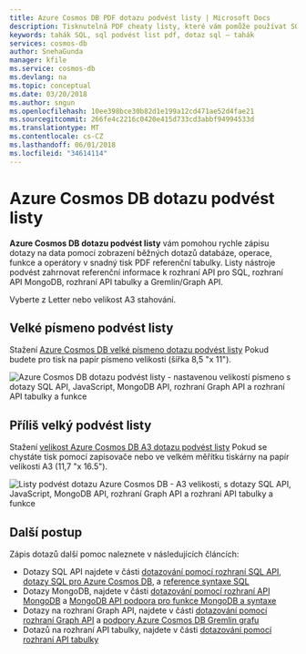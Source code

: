```yaml
---
title: Azure Cosmos DB PDF dotazu podvést listy | Microsoft Docs
description: Tisknutelná PDF cheaty listy, které vám pomůže používat SQL Azure Cosmos DB, MongoDB, graf a tabulka rozhraní API pro dotazování na data
keywords: tahák SQL, sql podvést list pdf, dotaz sql – tahák
services: cosmos-db
author: SnehaGunda
manager: kfile
ms.service: cosmos-db
ms.devlang: na
ms.topic: conceptual
ms.date: 03/20/2018
ms.author: sngun
ms.openlocfilehash: 10ee398bce30b82d1e199a12cd471ae52d4fae21
ms.sourcegitcommit: 266fe4c2216c0420e415d733cd3abbf94994533d
ms.translationtype: MT
ms.contentlocale: cs-CZ
ms.lasthandoff: 06/01/2018
ms.locfileid: "34614114"
---
```

# <a name="azure-cosmos-db-query-cheat-sheets"></a>Azure Cosmos DB dotazu podvést listy

**Azure Cosmos DB dotazu podvést listy** vám pomohou rychle zápisu dotazy na data pomocí zobrazení běžných dotazů databáze, operace, funkce a operátory v snadný tisk PDF referenční tabulky. Listy nástroje podvést zahrnovat referenční informace k rozhraní API pro SQL, rozhraní API MongoDB, rozhraní API tabulky a Gremlin/Graph API. 

Vyberte z Letter nebo velikost A3 stahování. 

## <a name="letter-sized-cheat-sheets"></a>Velké písmeno podvést listy

Stažení [Azure Cosmos DB velké písmeno dotazu podvést listy](http://go.microsoft.com/fwlink/?LinkId=623215) Pokud budete pro tisk na papír písmeno velikosti (šířka 8,5 "x 11").

![Azure Cosmos DB dotazu podvést listy - nastavenou velikostí písmeno s dotazy SQL API, JavaScript, MongoDB API, rozhraní Graph API a rozhraní API tabulky a funkce](./media/query-cheat-sheet/azure-cosmos-db-cheat-sheet-letter.png)

## <a name="oversized-cheat-sheets"></a>Příliš velký podvést listy
Stažení [velikost Azure Cosmos DB A3 dotazu podvést listy](https://go.microsoft.com/fwlink/?linkid=870413) Pokud se chystáte tisk pomocí zapisovače nebo ve velkém měřítku tiskárny na papír velikosti A3 (11,7 "x 16.5").

![Listy podvést dotazu Azure Cosmos DB - A3 velikosti, s dotazy SQL API, JavaScript, MongoDB API, rozhraní Graph API a rozhraní API tabulky a funkce](./media/query-cheat-sheet/azure-cosmos-db-cheat-sheet-a3.png)

## <a name="next-steps"></a>Další postup
Zápis dotazů další pomoc naleznete v následujících článcích:
* Dotazy SQL API najdete v části [dotazování pomocí rozhraní SQL API](tutorial-query-sql-api.md), [dotazy SQL pro Azure Cosmos DB](sql-api-sql-query.md), a [reference syntaxe SQL](sql-api-sql-query-reference.md)
* Dotazy MongoDB, najdete v části [dotazování pomocí rozhraní API MongoDB](tutorial-query-mongodb.md) a [MongoDB API podpora pro funkce MongoDB a syntaxe](mongodb-feature-support.md)
* Dotazy na rozhraní Graph API, najdete v části [dotazování pomocí rozhraní Graph API](tutorial-query-graph.md) a [podpory Azure Cosmos DB Gremlin grafu](gremlin-support.md)
* Dotazů na rozhraní API tabulky, najdete v části [dotazování pomocí rozhraní API tabulky](tutorial-query-table.md)


